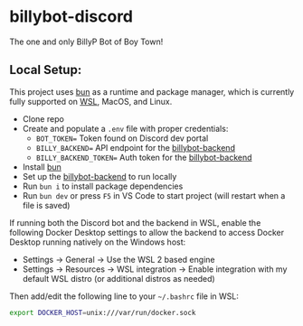 # billybot-discord

The one and only BillyP Bot of Boy Town!

## Local Setup:

This project uses [bun](https://bun.sh) as a runtime and package manager, which is currently fully supported on [WSL](https://learn.microsoft.com/en-us/windows/wsl/install), MacOS, and Linux.

-   Clone repo
-   Create and populate a `.env` file with proper credentials:
    -   `BOT_TOKEN=` Token found on Discord dev portal
    -   `BILLY_BACKEND=` API endpoint for the [billybot-backend](https://github.com/BillyP-Bot/billybot-backend)
    -   `BILLY_BACKEND_TOKEN=` Auth token for the [billybot-backend](https://github.com/BillyP-Bot/billybot-backend)
-   Install [bun](https://bun.sh/)
-   Set up the [billybot-backend](https://github.com/BillyP-Bot/billybot-backend) to run locally
-   Run `bun i` to install package dependencies
-   Run `bun dev` or press `F5` in VS Code to start project (will restart when a file is saved)

If running both the Discord bot and the backend in WSL, enable the following Docker Desktop settings to allow the backend to access Docker Desktop running natively on the Windows host:

-   Settings -> General -> Use the WSL 2 based engine
-   Settings -> Resources -> WSL integration -> Enable integration with my default WSL distro (or additional distros as needed)

Then add/edit the following line to your `~/.bashrc` file in WSL:

```bash
export DOCKER_HOST=unix:///var/run/docker.sock
```
